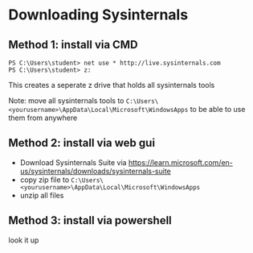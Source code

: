 # Downloading Sysinternals

## Method 1: install via CMD
```
PS C:\Users\student> net use * http://live.sysinternals.com
PS C:\Users\student> z:
```
This creates a seperate z drive that holds all sysinternals tools

Note: move all sysinternals tools to `C:\Users\<yourusername>\AppData\Local\Microsoft\WindowsApps` to be able to use them from anywhere

## Method 2: install via web gui
- Download Sysinternals Suite via https://learn.microsoft.com/en-us/sysinternals/downloads/sysinternals-suite
- copy zip file to `C:\Users\<yourusername>\AppData\Local\Microsoft\WindowsApps`
- unzip all files

## Method 3: install via powershell

look it up
